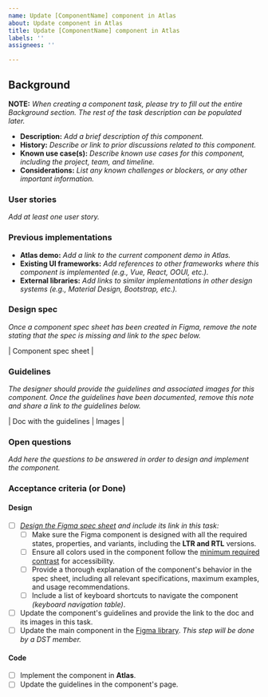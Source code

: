 ```yaml
---
name: Update [ComponentName] component in Atlas
about: Update component in Atlas
title: Update [ComponentName] component in Atlas
labels: ''
assignees: ''

---
```


## Background

**NOTE:** _When creating a component task, please try to fill out the entire Background section. The rest of the task description can be populated later._

- **Description:** _Add a brief description of this component._
- **History:** _Describe or link to prior discussions related to this component._
- **Known use case(s):** _Describe known use cases for this component, including the project, team, and timeline._
- **Considerations:** _List any known challenges or blockers, or any other important information._

### User stories

_Add at least one user story._

### Previous implementations

- **Atlas demo:** _Add a link to the current component demo in Atlas._
- **Existing UI frameworks:** _Add references to other frameworks where this component is implemented (e.g., Vue, React, OOUI, etc.)._
- **External libraries:** _Add links to similar implementations in other design systems (e.g., Material Design, Bootstrap, etc.)._

### Design spec

_Once a component spec sheet has been created in Figma, remove the note stating that the spec is missing and link to the spec below._

| Component spec sheet |

### Guidelines

_The designer should provide the guidelines and associated images for this component. Once the guidelines have been documented, remove this note and share a link to the guidelines below._

| Doc with the guidelines | Images |

### Open questions

_Add here the questions to be answered in order to design and implement the component._

### Acceptance criteria (or Done)

#### **Design**
- [ ] _[Design the Figma spec sheet](https://www.figma.com) and include its link in this task:_
   - [ ] Make sure the Figma component is designed with all the required states, properties, and variants, including the **LTR and RTL** versions.
   - [ ] Ensure all colors used in the component follow the [minimum required contrast](https://www.w3.org/WAI/WCAG21/Understanding/contrast-minimum.html) for accessibility.
   - [ ] Provide a thorough explanation of the component's behavior in the spec sheet, including all relevant specifications, maximum examples, and usage recommendations.
   - [ ] Include a list of keyboard shortcuts to navigate the component _(keyboard navigation table)_.
- [ ] Update the component's guidelines and provide the link to the doc and its images in this task.
- [ ] Update the main component in the [Figma library](https://www.figma.com). _This step will be done by a DST member._

#### **Code**
- [ ] Implement the component in **Atlas**.
- [ ] Update the guidelines in the component's page.
